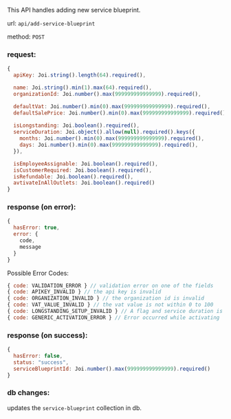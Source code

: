 This API handles adding new service blueprint.

url: `api/add-service-blueprint`

method: `POST`

### request: 
```js
{
  apiKey: Joi.string().length(64).required(),

  name: Joi.string().min(1).max(64).required(),
  organizationId: Joi.number().max(999999999999999).required(),

  defaultVat: Joi.number().min(0).max(999999999999999).required(),
  defaultSalePrice: Joi.number().min(0).max(999999999999999).required(),
  
  isLongstanding: Joi.boolean().required(),
  serviceDuration: Joi.object().allow(null).required().keys({
    months: Joi.number().min(0).max(999999999999999).required(),
    days: Joi.number().min(0).max(999999999999999).required(),
  }),

  isEmployeeAssignable: Joi.boolean().required(),
  isCustomerRequired: Joi.boolean().required(),
  isRefundable: Joi.boolean().required(),
  avtivateInAllOutlets: Joi.boolean().required()
}
```

### response (on error):
```js
{
  hasError: true,
  error: {
    code,
    message
  }
}
```

Possible Error Codes:
```js
{ code: VALIDATION_ERROR } // validation error on one of the fields
{ code: APIKEY_INVALID } // the api key is invalid
{ code: ORGANIZATION_INVALID } // the organization id is invalid
{ code: VAT_VALUE_INVALID } // the vat value is not within 0 to 100
{ code: LONGSTANDING_SETUP_INVALID } // A flag and service duration is required
{ code: GENERIC_ACTIVATION_ERROR } // Error occurred while activating
```

### response (on success):
```js
{
  hasError: false,
  status: "success",
  serviceBlueprintId: Joi.number().max(999999999999999).required()
}
```

### db changes:
updates the `service-blueprint` collection in db.